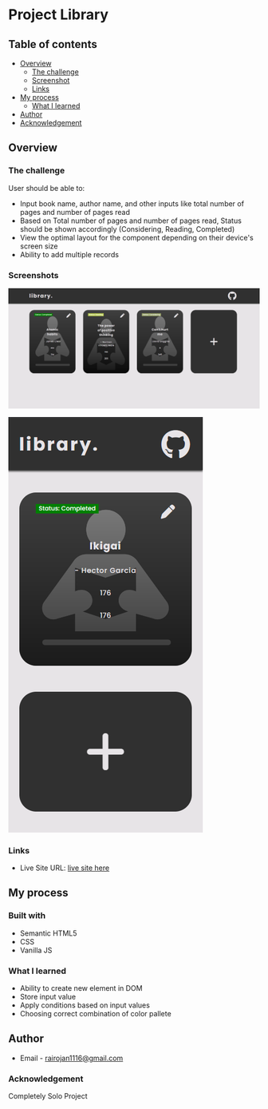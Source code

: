 # Project Library

## Table of contents

- [Overview](#overview)
  - [The challenge](#the-challenge)
  - [Screenshot](#screenshot)
  - [Links](#links)
- [My process](#my-process)
  - [What I learned](#what-i-learned)
- [Author](#author)
- [Acknowledgement](#acknowledgement)

## Overview

### The challenge

User should be able to:

- Input book name, author name, and other inputs like total number of pages and number of pages read
- Based on Total number of pages and number of pages read, Status should be shown accordingly (Considering, Reading, Completed)
- View the optimal layout for the component depending on their device's screen size
- Ability to add multiple records

### Screenshots

![Desktop](screenshot/desktopss.png)

![Mobile](screenshot/mobiless.png)

### Links

- Live Site URL: [live site here](https://rojansr.github.io/Odin-library/)

## My process

### Built with

- Semantic HTML5
- CSS
- Vanilla JS

### What I learned

- Ability to create new element in DOM
- Store input value
- Apply conditions based on input values
- Choosing correct combination of color pallete

## Author

- Email - rairojan1116@gmail.com

### Acknowledgement

Completely Solo Project
